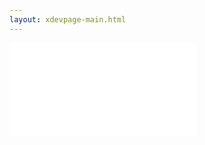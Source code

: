 ```yaml
---
layout: xdevpage-main.html
---
```


<div class="ui vertical stripe segment">
  <div class="ui center aligned container">
  <iframe src="/Devlabs/xdevpage-slide/index.html" scrolling="no" frameborder="0">
</iframe>
</div>
</div>
